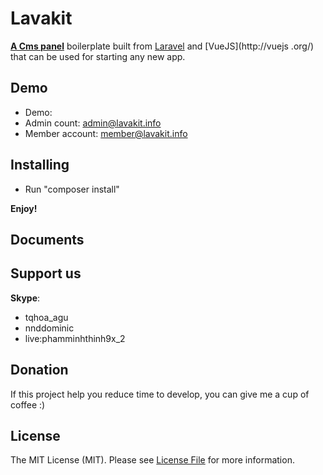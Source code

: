 # Lavakit

**[A Cms panel](http://lavakit.info)** boilerplate built from [Laravel](https://laravel.com/) and [VueJS](http://vuejs
.org/) that can be 
used 
for starting any new
 app.

## Demo

- Demo:
- Admin count: admin@lavakit.info
- Member account: member@lavakit.info

## Installing

- Run "composer install"

**Enjoy!**

## Documents

## Support us

**Skype**: 
- tqhoa_agu
- nnddominic
- live:phamminhthinh9x_2

## Donation
If this project help you reduce time to develop, you can give me a cup of coffee :)

## License

The MIT License (MIT). Please see [License File](LICENSE.md) for more information.